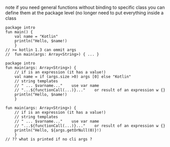 note if you need general functions without binding to specific class
you can define them at the package level (no longer need to put everything inside a class 
```
package intro
fun main() {
	val name = "Kotlin"
	println("Hello, $name!)
	}
// >= kotlin 1.3 can ommit args
//  fun main(args: Array<String>) { ... }
```

```
package intro
fun main(args: Array<String>) {
    // if is an expression (it has a value!)
	val name = if (args.size >0) args [0] else "Kotlin"
	// string templates
	// " ... $varname..."    use var name 
	// "...${functionCall(...)}..."    or result of an expression w {}
	println("Hello, $name!)
	}
```

```
fun main(args: Array<String>) {
    // if is an expression (it has a value!)
	// string templates
	// " ... $varname..."    use var name 
	// "...${functionCall(...)}..."    or result of an expression w {}
	println("Hello, ${args.getOrNull(0)}!)
	}
// ?? what is printed if no cli args ?	
```
